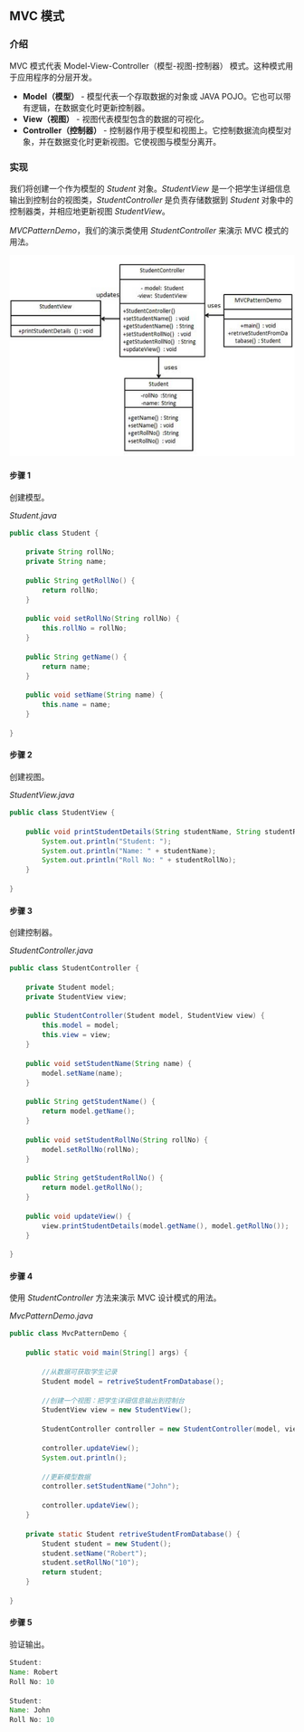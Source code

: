 ## MVC 模式

### 介绍

MVC 模式代表 Model-View-Controller（模型-视图-控制器） 模式。这种模式用于应用程序的分层开发。

- **Model（模型）** - 模型代表一个存取数据的对象或 JAVA POJO。它也可以带有逻辑，在数据变化时更新控制器。
- **View（视图）** - 视图代表模型包含的数据的可视化。
- **Controller（控制器）** - 控制器作用于模型和视图上。它控制数据流向模型对象，并在数据变化时更新视图。它使视图与模型分离开。

### 实现

我们将创建一个作为模型的 *Student* 对象。*StudentView* 是一个把学生详细信息输出到控制台的视图类，*StudentController* 是负责存储数据到 *Student* 对象中的控制器类，并相应地更新视图 *StudentView*。

*MVCPatternDemo*，我们的演示类使用 *StudentController* 来演示 MVC 模式的用法。

![MVC模式](https://raw.githubusercontent.com/JourWon/image/master/设计模式/MVC模式.jpg)



#### 步骤 1

创建模型。

*Student.java*

```java
public class Student {

    private String rollNo;
    private String name;

    public String getRollNo() {
        return rollNo;
    }

    public void setRollNo(String rollNo) {
        this.rollNo = rollNo;
    }

    public String getName() {
        return name;
    }

    public void setName(String name) {
        this.name = name;
    }

}
```

#### 步骤 2

创建视图。

*StudentView.java*

```java
public class StudentView {

    public void printStudentDetails(String studentName, String studentRollNo) {
        System.out.println("Student: ");
        System.out.println("Name: " + studentName);
        System.out.println("Roll No: " + studentRollNo);
    }

}
```

#### 步骤 3

创建控制器。

*StudentController.java*

```java
public class StudentController {

    private Student model;
    private StudentView view;

    public StudentController(Student model, StudentView view) {
        this.model = model;
        this.view = view;
    }

    public void setStudentName(String name) {
        model.setName(name);
    }

    public String getStudentName() {
        return model.getName();
    }

    public void setStudentRollNo(String rollNo) {
        model.setRollNo(rollNo);
    }

    public String getStudentRollNo() {
        return model.getRollNo();
    }

    public void updateView() {
        view.printStudentDetails(model.getName(), model.getRollNo());
    }

}
```

#### 步骤 4

使用 *StudentController* 方法来演示 MVC 设计模式的用法。

*MvcPatternDemo.java*

```java
public class MvcPatternDemo {

    public static void main(String[] args) {

        //从数据可获取学生记录
        Student model = retriveStudentFromDatabase();

        //创建一个视图：把学生详细信息输出到控制台
        StudentView view = new StudentView();

        StudentController controller = new StudentController(model, view);

        controller.updateView();
        System.out.println();

        //更新模型数据
        controller.setStudentName("John");

        controller.updateView();
    }

    private static Student retriveStudentFromDatabase() {
        Student student = new Student();
        student.setName("Robert");
        student.setRollNo("10");
        return student;
    }

}
```

#### 步骤 5

验证输出。

```java
Student: 
Name: Robert
Roll No: 10

Student: 
Name: John
Roll No: 10
```

